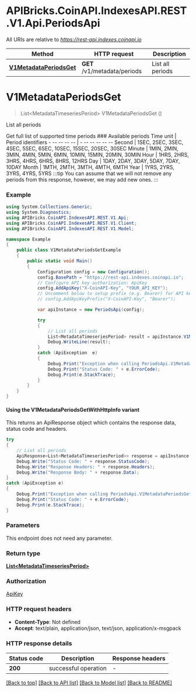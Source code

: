 # APIBricks.CoinAPI.IndexesAPI.REST.V1.Api.PeriodsApi

All URIs are relative to *https://rest-api.indexes.coinapi.io*

| Method | HTTP request | Description |
|--------|--------------|-------------|
| [**V1MetadataPeriodsGet**](PeriodsApi.md#v1metadataperiodsget) | **GET** /v1/metadata/periods | List all periods |

<a id="v1metadataperiodsget"></a>
# **V1MetadataPeriodsGet**
> List&lt;MetadataTimeseriesPeriod&gt; V1MetadataPeriodsGet ()

List all periods

Get full list of supported time periods                ### Available periods                Time unit | Period identifiers  - -- -- -- -- | - -- -- -- -- --  Second | 1SEC, 2SEC, 3SEC, 4SEC, 5SEC, 6SEC, 10SEC, 15SEC, 20SEC, 30SEC  Minute | 1MIN, 2MIN, 3MIN, 4MIN, 5MIN, 6MIN, 10MIN, 15MIN, 20MIN, 30MIN  Hour | 1HRS, 2HRS, 3HRS, 4HRS, 6HRS, 8HRS, 12HRS  Day | 1DAY, 2DAY, 3DAY, 5DAY, 7DAY, 10DAY  Month | 1MTH, 2MTH, 3MTH, 4MTH, 6MTH  Year | 1YRS, 2YRS, 3YRS, 4YRS, 5YRS                :::tip  You can assume that we will not remove any periods from this response, however, we may add new ones.  :::

### Example
```csharp
using System.Collections.Generic;
using System.Diagnostics;
using APIBricks.CoinAPI.IndexesAPI.REST.V1.Api;
using APIBricks.CoinAPI.IndexesAPI.REST.V1.Client;
using APIBricks.CoinAPI.IndexesAPI.REST.V1.Model;

namespace Example
{
    public class V1MetadataPeriodsGetExample
    {
        public static void Main()
        {
            Configuration config = new Configuration();
            config.BasePath = "https://rest-api.indexes.coinapi.io";
            // Configure API key authorization: ApiKey
            config.AddApiKey("X-CoinAPI-Key", "YOUR_API_KEY");
            // Uncomment below to setup prefix (e.g. Bearer) for API key, if needed
            // config.AddApiKeyPrefix("X-CoinAPI-Key", "Bearer");

            var apiInstance = new PeriodsApi(config);

            try
            {
                // List all periods
                List<MetadataTimeseriesPeriod> result = apiInstance.V1MetadataPeriodsGet();
                Debug.WriteLine(result);
            }
            catch (ApiException  e)
            {
                Debug.Print("Exception when calling PeriodsApi.V1MetadataPeriodsGet: " + e.Message);
                Debug.Print("Status Code: " + e.ErrorCode);
                Debug.Print(e.StackTrace);
            }
        }
    }
}
```

#### Using the V1MetadataPeriodsGetWithHttpInfo variant
This returns an ApiResponse object which contains the response data, status code and headers.

```csharp
try
{
    // List all periods
    ApiResponse<List<MetadataTimeseriesPeriod>> response = apiInstance.V1MetadataPeriodsGetWithHttpInfo();
    Debug.Write("Status Code: " + response.StatusCode);
    Debug.Write("Response Headers: " + response.Headers);
    Debug.Write("Response Body: " + response.Data);
}
catch (ApiException e)
{
    Debug.Print("Exception when calling PeriodsApi.V1MetadataPeriodsGetWithHttpInfo: " + e.Message);
    Debug.Print("Status Code: " + e.ErrorCode);
    Debug.Print(e.StackTrace);
}
```

### Parameters
This endpoint does not need any parameter.
### Return type

[**List&lt;MetadataTimeseriesPeriod&gt;**](MetadataTimeseriesPeriod.md)

### Authorization

[ApiKey](../README.md#ApiKey)

### HTTP request headers

 - **Content-Type**: Not defined
 - **Accept**: text/plain, application/json, text/json, application/x-msgpack


### HTTP response details
| Status code | Description | Response headers |
|-------------|-------------|------------------|
| **200** | successful operation |  -  |

[[Back to top]](#) [[Back to API list]](../../README.md#documentation-for-api-endpoints) [[Back to Model list]](../../README.md#documentation-for-models) [[Back to README]](../../README.md)

